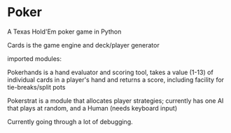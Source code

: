 Poker
=====

A Texas Hold'Em poker game in Python

Cards is the game engine and deck/player generator

imported modules:

Pokerhands is a hand evaluator and scoring tool, takes a value (1-13) of individual cards in a player's hand and returns a score, including facility for tie-breaks/split pots

Pokerstrat is a module that allocates player strategies; currently has one AI that plays at random, and a Human (needs keyboard input)

Currently going through a lot of debugging.  
